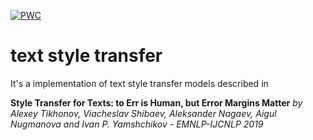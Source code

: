 [![PWC](https://img.shields.io/endpoint.svg?url=https://paperswithcode.com/badge/style-transfer-for-texts-to-err-is-human-but/text-style-transfer-on-yelp-review-dataset)](https://paperswithcode.com/sota/text-style-transfer-on-yelp-review-dataset?p=style-transfer-for-texts-to-err-is-human-but)

# text style transfer
It's a implementation of text style transfer models described in

**Style Transfer for Texts: to Err is Human, but Error Margins Matter**
*by Alexey Tikhonov, Viacheslav Shibaev, Aleksander Nagaev, Aigul Nugmanova and Ivan P. Yamshchikov - EMNLP-IJCNLP 2019*
